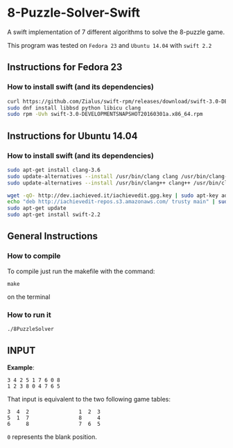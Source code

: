 # 8-Puzzle-Solver-Swift

A swift implementation of 7 different algorithms to solve the 8-puzzle game.

This program was tested on `Fedora 23` and `Ubuntu 14.04` with `swift 2.2`

## Instructions for Fedora 23

### How to install swift (and its dependencies)

``` bash
curl https://github.com/Zialus/swift-rpm/releases/download/swift-3.0-DEVELOPMENTSNAPSHOT20160301a/swift-3.0-DEVELOPMENTSNAPSHOT20160301a.x86_64.rpm -O -L
sudo dnf install libbsd python libicu clang
sudo rpm -Uvh swift-3.0-DEVELOPMENTSNAPSHOT20160301a.x86_64.rpm
```

## Instructions for Ubuntu 14.04

### How to install swift (and its dependencies)

``` bash
sudo apt-get install clang-3.6
sudo update-alternatives --install /usr/bin/clang clang /usr/bin/clang-3.6 100
sudo update-alternatives --install /usr/bin/clang++ clang++ /usr/bin/clang++-3.6 100

wget -qO- http://dev.iachieved.it/iachievedit.gpg.key | sudo apt-key add -
echo "deb http://iachievedit-repos.s3.amazonaws.com/ trusty main" | sudo tee --append /etc/apt/sources.list
sudo apt-get update
sudo apt-get install swift-2.2
```

## General Instructions

### How to compile

To compile just run the makefile with the command:

``` text
make
```

on the terminal

### How to run it

``` bash
./8PuzzleSolver
```

## INPUT

**Example**:

```text
3 4 2 5 1 7 6 0 8
1 2 3 8 0 4 7 6 5
```

That input is equivalent to the two following game tables:

```text
3  4  2                1  2  3
5  1  7                8     4
6     8                7  6  5
```

`0` represents the blank position.
